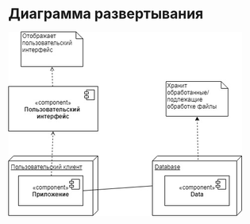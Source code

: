 # Диаграмма развертывания
![](https://github.com/IvanMazur650503/ScholarshipCalculator/blob/master/Documents/system%20design/Deployment/DeploymentDiargam.jpg)
